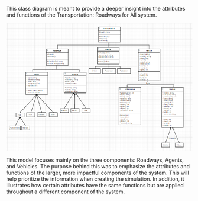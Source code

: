 This class diagram is meant to provide a deeper insight into the attributes and functions of the Transportation: Roadways for All system.

![class Diagram](../images/class_diagram.png)

This model focuses mainly on the three components: Roadways, Agents, and Vehicles. The purpose behind this was to emphasize the attributes and functions of the larger, more impactful components of the system. This will help prioritize the information when creating the simulation. In addition, it illustrates how certain attributes have the same functions but are applied throughout a different component of the system.